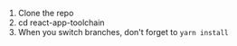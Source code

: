 1. Clone the repo
2. cd react-app-toolchain
3. When you switch branches, don't forget to `yarn install`
